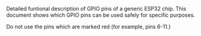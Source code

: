 Detailed funtional description of GPIO pins of a generic ESP32 chip. This document shows which GPIO pins can be used safely for specific purposes.

Do not use the pins which are marked red (for example, pins 6-11.)
